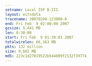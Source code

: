```yaml
---
setname: Local ISP B-III
layout: witsdata
tracename: 20070208-123000-0
end: Fri Feb  9 02:00:00 2007
gzsize: 5,441 MB
len: 0:30:00
start: Fri Feb  9 01:30:01 2007
totalwirelen: 66,163 MB
pkts: 132 million
size: 9,601 MB
md5: 223c1d27019522b544809f2132f39774
---
```

